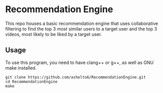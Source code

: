 # Recommendation Engine
This repo houses a basic recommendation engine that uses collaborative filtering to find the top 3 most similar users to a target user and the top 3 videos, most likely to be liked by a target user.

## **Usage**
To use this program, you need to have clang++ or g++, as well as GNU make installed.

```
git clone https://github.com/ashelto6/RecommendationEngine.git
cd RecommendationEngine
make
```
